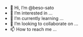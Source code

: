 - 👋 Hi, I’m @beso-sato
- 👀 I’m interested in ...
- 🌱 I’m currently learning ...
- 💞️ I’m looking to collaborate on ...
- 📫 How to reach me ...

<!---
beso-sato/beso-sato is a ✨ special ✨ repository because its `README.md` (this file) appears on your GitHub profile.
You can click the Preview link to take a look at your changes.
--->

